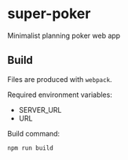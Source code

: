 # super-poker

Minimalist planning poker web app

## Build

Files are produced with `webpack`.

Required environment variables:
- SERVER_URL
- URL

Build command:
```bash
npm run build
```

